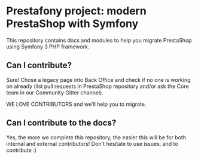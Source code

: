 # Prestafony project: modern PrestaShop with Symfony

This repository contains docs and modules to help you migrate PrestaShop using Symfony 3 PHP framework.

## Can I contribute?

Sure! Chose a legacy page into Back Office and check if no one is working on already (list pull requests in PrestaShop repository and/or ask the Core team in our Community Gitter channel).

WE LOVE CONTRIBUTORS and we'll help you to migrate.

## Can I contribute to the docs?

Yes, the more we complete this repository, the easier this will be for both internal and external contributors! Don't hesitate to use issues, and to contribute :)